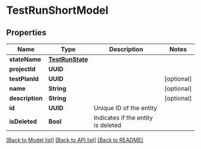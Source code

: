 # TestRunShortModel

## Properties
Name | Type | Description | Notes
------------ | ------------- | ------------- | -------------
**stateName** | [**TestRunState**](TestRunState.md) |  | 
**projectId** | **UUID** |  | 
**testPlanId** | **UUID** |  | [optional] 
**name** | **String** |  | [optional] 
**description** | **String** |  | [optional] 
**id** | **UUID** | Unique ID of the entity | 
**isDeleted** | **Bool** | Indicates if the entity is deleted | 

[[Back to Model list]](../README.md#documentation-for-models) [[Back to API list]](../README.md#documentation-for-api-endpoints) [[Back to README]](../README.md)


